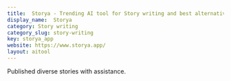 ```yaml
---
title:  Storya - Trending AI tool for Story writing and best alternatives
display_name:  Storya
category: Story writing
category_slug: story-writing
key: storya_app
website: https://www.storya.app/
layout: aitool
---
```


Published diverse stories with assistance.
